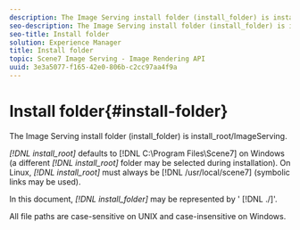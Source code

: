 ```yaml
---
description: The Image Serving install folder (install_folder) is install_root/ImageServing.
seo-description: The Image Serving install folder (install_folder) is install_root/ImageServing.
seo-title: Install folder
solution: Experience Manager
title: Install folder
topic: Scene7 Image Serving - Image Rendering API
uuid: 3e3a5077-f165-42e0-806b-c2cc97aa4f9a
---
```


# Install folder{#install-folder}

The Image Serving install folder (install_folder) is install_root/ImageServing.

 *[!DNL install_root]* defaults to [!DNL C:\Program Files\Scene7] on Windows (a different *[!DNL install_root]* folder may be selected during installation). On Linux, *[!DNL install_root]* must always be [!DNL /usr/local/scene7] (symbolic links may be used).

In this document, *[!DNL install_folder]* may be represented by ' [!DNL ./]'.

All file paths are case-sensitive on UNIX and case-insensitive on Windows. 
